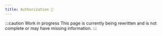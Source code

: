 ```yaml
---
title: Authorization 🚧
---
```


:::caution Work in progress
This page is currently being rewritten and is not complete or may have missing information.
:::
